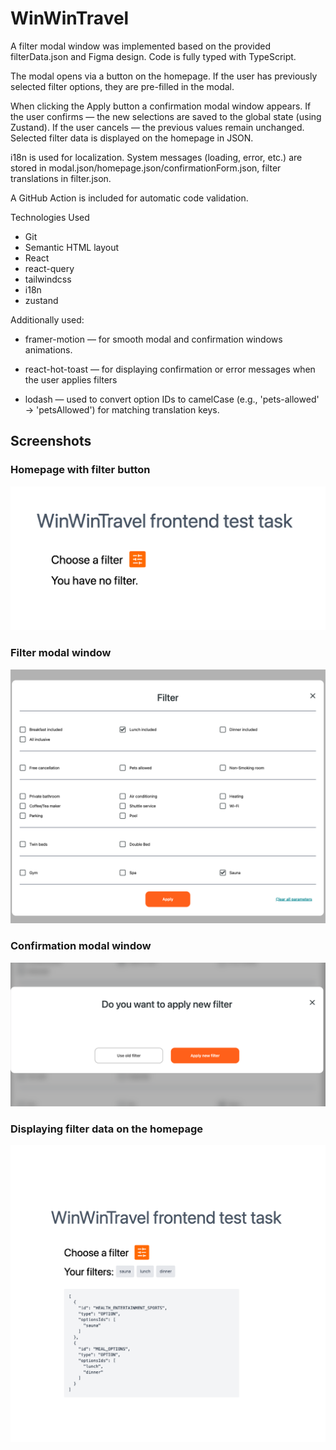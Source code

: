 # WinWinTravel

A filter modal window was implemented based on the provided filterData.json and Figma design. Code is fully typed with TypeScript.

The modal opens via a button on the homepage.
If the user has previously selected filter options, they are pre-filled in the modal.

When clicking the Apply button a confirmation modal window appears.
If the user confirms — the new selections are saved to the global state (using Zustand). If the user cancels — the previous values remain unchanged. Selected filter data is displayed on the homepage in JSON.

i18n is used for localization. System messages (loading, error, etc.) are stored in modal.json/homepage.json/confirmationForm.json, filter translations in filter.json.

A GitHub Action is included for automatic code validation.

Technologies Used

- Git
- Semantic HTML layout
- React
- react-query
- tailwindcss
- i18n
- zustand

Additionally used:

- framer-motion — for smooth modal and confirmation windows animations.

- react-hot-toast — for displaying confirmation or error messages when the user applies filters

- lodash — used to convert option IDs to camelCase (e.g., 'pets-allowed' → 'petsAllowed') for matching translation keys.

## Screenshots

### Homepage with filter button

![Homepage with filter button](./src/screenshots/homepagep-without-filterData.png)

### Filter modal window

![Filter modal window](./src/screenshots/filter-modal.png)

### Confirmation modal window

![Confirmation modal window](./src/screenshots/confirmation-modal.png)

### Displaying filter data on the homepage

![Filter data on the homepage](./src/screenshots/homepage-with-filterData.png)
